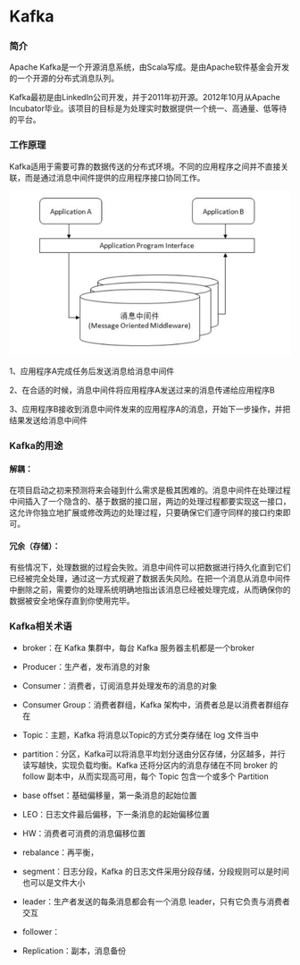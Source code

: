 # Kafka

### 简介

Apache Kafka是一个开源消息系统，由Scala写成。是由Apache软件基金会开发的一个开源的分布式消息队列。

Kafka最初是由LinkedIn公司开发，并于2011年初开源。2012年10月从Apache Incubator毕业。该项目的目标是为处理实时数据提供一个统一、高通量、低等待的平台。

### 工作原理

Kafka适用于需要可靠的数据传送的分布式环境。不同的应用程序之间并不直接关联，而是通过消息中间件提供的应用程序接口协同工作。

<img src="images/work.jpg">

1、应用程序A完成任务后发送消息给消息中间件

2、在合适的时候，消息中间件将应用程序A发送过来的消息传递给应用程序B

3、应用程序B接收到消息中间件发来的应用程序A的消息，开始下一步操作，并把结果发送给消息中间件

### Kafka的用途

#### 解耦：

在项目启动之初来预测将来会碰到什么需求是极其困难的。消息中间件在处理过程中间插入了一个隐含的、基于数据的接口层，两边的处理过程都要实现这一接口，这允许你独立地扩展或修改两边的处理过程，只要确保它们遵守同样的接口约束即可。

#### 冗余（存储）：

有些情况下，处理数据的过程会失败。消息中间件可以把数据进行持久化直到它们已经被完全处理，通过这一方式规避了数据丢失风险。在把一个消息从消息中间件中删除之前，需要你的处理系统明确地指出该消息已经被处理完成，从而确保你的数据被安全地保存直到你使用完毕。

### Kafka相关术语

-   broker：在 Kafka 集群中，每台 Kafka 服务器主机都是一个broker

-   Producer：生产者，发布消息的对象

-   Consumer：消费者，订阅消息并处理发布的消息的对象

-   Consumer Group：消费者群组，Kafka 架构中，消费者总是以消费者群组存在

-   Topic：主题，Kafka 将消息以Topic的方式分类存储在 log 文件当中

-   partition：分区，Kafka可以将消息平均划分送由分区存储，分区越多，并行读写越快，实现负载均衡。Kafka 还将分区内的消息存储在不同 broker 的follow 副本中，从而实现高可用，每个 Topic 包含一个或多个 Partition

-   base offset：基础偏移量，第一条消息的起始位置

-   LEO：日志文件最后偏移，下一条消息的起始偏移位置

-   HW：消费者可消费的消息偏移位置

-   rebalance：再平衡，

-   segment：日志分段，Kafka 的日志文件采用分段存储，分段规则可以是时间也可以是文件大小

-   leader：生产者发送的每条消息都会有一个消息 leader，只有它负责与消费者交互

-   follower：

-   Replication：副本，消息备份